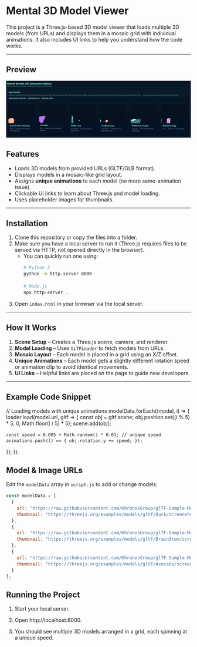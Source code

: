 # Mental 3D Model Viewer

This project is a Three.js-based 3D model viewer that loads multiple 3D models (from URLs) and displays them in a mosaic grid with individual animations. It also includes UI links to help you understand how the code works.

---
## Preview 

[![Project Demo](https://github.com/Awasthi577/Mental-Model-Vizualiser/blob/Assets/Project_Image.jpg?raw=true)](https://youtu.be/OAhQ3N0sRfc)


##  Features
- Loads 3D models from provided URLs (GLTF/GLB format).
- Displays models in a mosaic-like grid layout.
- Assigns **unique animations** to each model (no more same-animation issue).
- Clickable UI links to learn about Three.js and model loading.
- Uses placeholder images for thumbnails.

---

## Installation
1. Clone this repository or copy the files into a folder.
2. Make sure you have a local server to run it (Three.js requires files to be served via HTTP, not opened directly in the browser).
   - You can quickly run one using:
     ```bash
     # Python 3
     python -m http.server 8000
     
     # Node.js
     npx http-server .
     ```
3. Open `index.html` in your browser via the local server.

---

##  How It Works
1. **Scene Setup** – Creates a Three.js scene, camera, and renderer.
2. **Model Loading** – Uses `GLTFLoader` to fetch models from URLs.
3. **Mosaic Layout** – Each model is placed in a grid using an X/Z offset.
4. **Unique Animations** – Each model gets a slightly different rotation speed or animation clip to avoid identical movements.
5. **UI Links** – Helpful links are placed on the page to guide new developers.

---

## Example Code Snippet

// Loading models with unique animations
modelData.forEach((model, i) => {
  loader.load(model.url, gltf => {
    const obj = gltf.scene;
    obj.position.set((i % 5) * 5, 0, Math.floor(i / 5) * 5);
    scene.add(obj);

    const speed = 0.005 + Math.random() * 0.01; // unique speed
    animations.push(() => { obj.rotation.y += speed; });
  });
});



## Model & Image URLs
Edit the `modelData` array in `script.js` to add or change models:
```javascript
const modelData = [
  {
    url: "https://raw.githubusercontent.com/KhronosGroup/glTF-Sample-Models/master/2.0/Duck/glTF/Duck.gltf",
    thumbnail: "https://threejs.org/examples/models/gltf/Duck/screenshot/screenshot.jpg"
  },
  {
    url: "https://raw.githubusercontent.com/KhronosGroup/glTF-Sample-Models/master/2.0/BrainStem/glTF/BrainStem.gltf",
    thumbnail: "https://threejs.org/examples/models/gltf/BrainStem/screenshot/screenshot.jpg"
  },
  {
    url: "https://raw.githubusercontent.com/KhronosGroup/glTF-Sample-Models/master/2.0/Avocado/glTF/Avocado.gltf",
    thumbnail: "https://threejs.org/examples/models/gltf/Avocado/screenshot/screenshot.jpg"
  }
];

```
## Running the Project

1. Start your local server.

2. Open http://localhost:8000.

3. You should see multiple 3D models arranged in a grid, each spinning at a unique speed.



